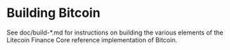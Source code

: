 Building Bitcoin
================

See doc/build-*.md for instructions on building the various
elements of the Litecoin Finance Core reference implementation of Bitcoin.
